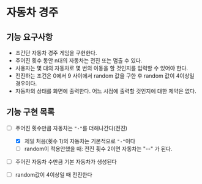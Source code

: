 # 자동차 경주

## 기능 요구사항
* 초간단 자동차 경주 게임을 구현한다.
* 주어진 횟수 동안 n대의 자동차는 전진 또는 멈출 수 있다.
* 사용자는 몇 대의 자동차로 몇 번의 이동을 할 것인지를 입력할 수 있어야 한다.
* 전진하는 조건은 0에서 9 사이에서 random 값을 구한 후 random 값이 4이상일 경우이다.
* 자동차의 상태를 화면에 출력한다. 어느 시점에 출력할 것인지에 대한 제약은 없다.

## 기능 구현 목록
- [ ] 주어진 횟수만큼 자동차는 `"-"`를 더해나간다(전진)
  - [x] 제일 처음(횟수 1)의 자동차는 기본적으로 `"-"`이다
  - [ ] random이 적용안했을 때: 전진 횟수 2이면 자동차는 "--" 가 된다.
- [ ] 주어진 자동차 수만큼 기본 자동차가 생성된다
- [ ] random값이 4이상일 때 전진한다 


